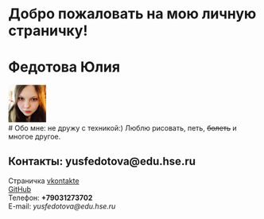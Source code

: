 # Добро пожаловать на мою личную страничку!
  <html>
    <head>
      <meta charset="utf-8">
      <title>Моя личная страничка</title>
    </head>
    <body> 
      <left><h1>Федотова Юлия</h1></left>
      <left><img alt="Это я" width="15%" src="me.jpg"></left>
      <br/>
      # Обо мне: не дружу с техникой:) Люблю рисовать, петь, <s>болеть</s> и многое другое. 
      <h2>Контакты: yusfedotova@edu.hse.ru</h2>
      Страничка <a href="https://vk.com/id119563938">vkontakte</a>
      <br/>
      <a href="https://github.com/JuliaFedotova">GitHub</a>
      <br/>
      Телефон: <b>+79031273702</b>
      <br/>
      E-mail: <i>yusfedotova@edu.hse.ru</i>
    </body>
  </html>
